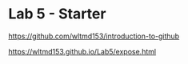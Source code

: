# Lab 5 - Starter
https://github.com/wltmd153/introduction-to-github

https://wltmd153.github.io/Lab5/expose.html

